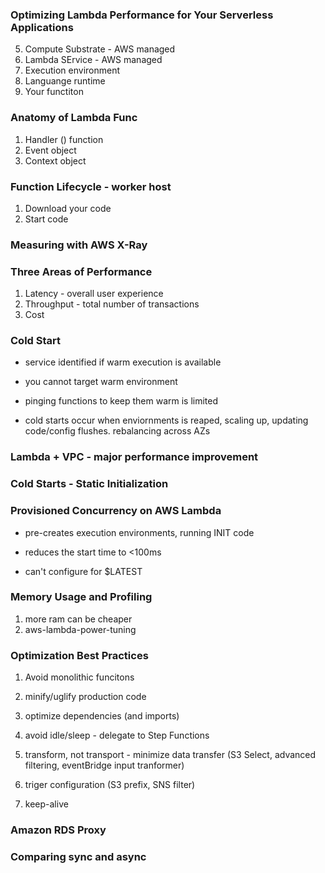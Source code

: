 ### Optimizing Lambda Performance for Your Serverless Applications

5. Compute Substrate - AWS managed
4. Lambda SErvice - AWS managed
3. Execution environment
2. Languange runtime
1. Your functiton

### Anatomy of Lambda Func

1. Handler () function
2. Event object
3. Context object

### Function Lifecycle - worker host

1. Download your code
2. Start code

### Measuring with AWS X-Ray

### Three Areas of Performance

1. Latency - overall user experience
2. Throughput - total number of transactions
3. Cost

### Cold Start

- service identified if warm execution is available

- you cannot target warm environment
- pinging functions to keep them warm is limited

- cold starts occur when enviornments is reaped, scaling up, updating code/config flushes. rebalancing across AZs

### Lambda + VPC - major performance improvement

### Cold Starts - Static Initialization

### Provisioned Concurrency on AWS Lambda

- pre-creates execution environments, running INIT code

- reduces the start time to <100ms
- can't configure for $LATEST

### Memory Usage and Profiling

1. more ram can be cheaper
2. aws-lambda-power-tuning

### Optimization Best Practices

1. Avoid monolithic funcitons
2. minify/uglify production code
3. optimize dependencies (and imports)

4. avoid idle/sleep - delegate to Step Functions
5. transform, not transport - minimize data transfer (S3 Select, advanced filtering, eventBridge input tranformer)
6. triger configuration (S3 prefix, SNS filter)
7. keep-alive

### Amazon RDS Proxy

### Comparing sync and async